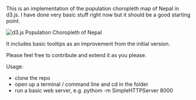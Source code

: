 This is an implementation of the population choropleth map of Nepal in d3.js. I have done very basic stuff right now but it should be a good starting point.

![d3.js Population Choropleth of Nepal](https://github.com/batuwa/nepal_d3_map/blob/master/images/screenshot.png)

It includes basic tooltips as an improvement from the initial version.

Please feel free to contribute and extend it as you please.

Usage:

- clone the repo
- open up a terminal / command line and cd in the folder
- run a basic web server, e.g. pythom -m SimpleHTTPServer 8000

